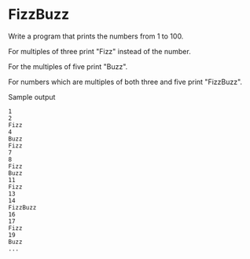 # FizzBuzz

Write a program that prints the numbers from 1 to 100. 

For multiples of three print "Fizz" instead of the number.

For the multiples of five print "Buzz". 

For numbers which are multiples of both three and five print "FizzBuzz".

Sample output
```
1
2
Fizz
4
Buzz
Fizz
7
8
Fizz
Buzz
11
Fizz
13
14
FizzBuzz
16
17
Fizz
19
Buzz
...
```